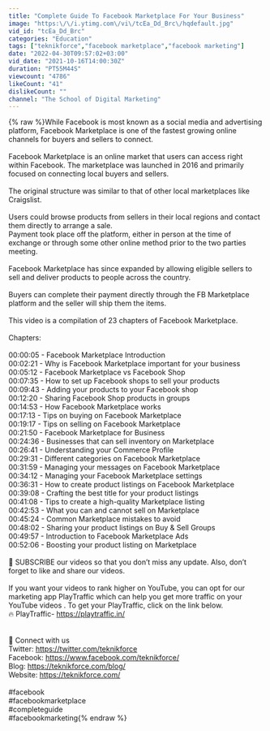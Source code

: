 ```yaml
---
title: "Complete Guide To Facebook Marketplace For Your Business"
image: "https:\/\/i.ytimg.com\/vi\/tcEa_Dd_Brc\/hqdefault.jpg"
vid_id: "tcEa_Dd_Brc"
categories: "Education"
tags: ["teknikforce","facebook marketplace","facebook marketing"]
date: "2022-04-30T09:57:02+03:00"
vid_date: "2021-10-16T14:00:30Z"
duration: "PT55M44S"
viewcount: "4786"
likeCount: "41"
dislikeCount: ""
channel: "The School of Digital Marketing"
---
```

{% raw %}While Facebook is most known as a social media and advertising platform, Facebook Marketplace is one of the fastest growing online channels for buyers and sellers to connect.<br /> <br />Facebook Marketplace is an online market that users can access right within Facebook. The marketplace was launched in 2016 and primarily focused on connecting local buyers and sellers.<br /> <br />The original structure was similar to that of other local marketplaces like Craigslist.<br /> <br />Users could browse products from sellers in their local regions and contact them directly to arrange a sale.<br />Payment took place off the platform, either in person at the time of exchange or through some other online method prior to the two parties meeting.<br /> <br />Facebook Marketplace has since expanded by allowing eligible sellers to sell and deliver products to people across the country.<br /> <br />Buyers can complete their payment directly through the FB Marketplace platform and the seller will ship them the items.<br /> <br />This video is a compilation of 23 chapters of Facebook Marketplace.<br /> <br />Chapters:<br /> <br />00:00:05 - Facebook Marketplace Introduction<br />00:02:21 - Why is Facebook Marketplace important for your business<br />00:05:12 - Facebook Marketplace vs Facebook Shop<br />00:07:35 - How to set up Facebook shops to sell your products<br />00:09:43 - Adding your products to your Facebook shop<br />00:12:20 - Sharing Facebook Shop products in groups<br />00:14:53 - How Facebook Marketplace works<br />00:17:13 - Tips on buying on Facebook Marketplace<br />00:19:17 - Tips on selling on Facebook Marketplace<br />00:21:50 - Facebook Marketplace for Business<br />00:24:36 - Businesses that can sell inventory on Marketplace<br />00:26:41 - Understanding your Commerce Profile<br />00:29:31 - Different categories on Facebook Marketplace<br />00:31:59 - Managing your messages on Facebook Marketplace<br />00:34:12 - Managing your Facebook Marketplace settings<br />00:36:31 - How to create product listings on Facebook Marketplace<br />00:39:08 - Crafting the best title for your product listings<br />00:41:08 - Tips to create a high-quality Marketplace listing<br />00:42:53 - What you can and cannot sell on Marketplace<br />00:45:24 - Common Marketplace mistakes to avoid<br />00:48:02 -  Sharing your product listings on Buy &amp; Sell Groups<br />00:49:57 - Introduction to Facebook Marketplace Ads<br />00:52:06 - Boosting your product listing on Marketplace<br /> <br />🤝 SUBSCRIBE our videos so that you don’t miss any update. Also, don’t forget to like and share our videos.<br /><br />If you want your videos to rank higher on YouTube, you can opt for our marketing app PlayTraffic which can help you get more traffic on your YouTube videos . To get your PlayTraffic, click on the link below.<br />🔥 PlayTraffic- <a rel="nofollow" target="blank" href="https://playtraffic.in/">https://playtraffic.in/</a> <br /><br /><br />🙋‍ Connect with us<br />Twitter: <a rel="nofollow" target="blank" href="https://twitter.com/teknikforce">https://twitter.com/teknikforce</a><br />Facebook: <a rel="nofollow" target="blank" href="https://www.facebook.com/teknikforce/">https://www.facebook.com/teknikforce/</a><br />Blog: <a rel="nofollow" target="blank" href="https://teknikforce.com/blog/">https://teknikforce.com/blog/</a><br />Website: <a rel="nofollow" target="blank" href="https://teknikforce.com/">https://teknikforce.com/</a><br /><br />#facebook<br />#facebookmarketplace<br />#completeguide<br />#facebookmarketing{% endraw %}
